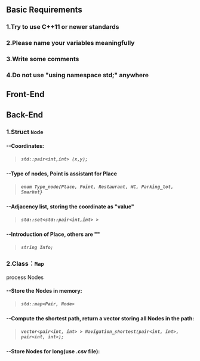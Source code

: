 ##  Basic Requirements
###  1.Try to use C++11 or newer standards
###  2.Please name your variables meaningfully
###  3.Write some comments   
###  4.Do not use "using namespace std;" anywhere   



    

##  Front-End  

##  Back-End  
###  1.Struct `Node`  

####  --Coordinates:  
>#####  `std::pair<int,int> (x,y);`  

####  --Type of nodes, Point is assistant for Place  

>#####  `enum Type_node{Place, Point, Restaurant, WC, Parking_lot, Smarket}`  

####  --Adjacency list, storing the coordinate as "value"  

>#####  `std::set<std::pair<int,int> >`  

####  --Introduction of Place, others are ""  
>#####  `string Info;`  

###  2.Class：`Map`  
process Nodes  
####  --Store the Nodes in memory:  
>#####  `std::map<Pair, Node>`  

####  --Compute the shortest path, return a vector storing all Nodes in the path:  
>#####  `vector<pair<int, int> > Navigation_shortest(pair<int, int>, pair<int, int>);`  

####  --Store Nodes for long(use .csv file):  
